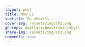 ```yaml
---
layout: post
title: Mon CV
subtitle: En détails...
cover-img: /assets/img/CV2.png
gh-repo: daattali/beautiful-jekyll
share-img: /assets/img/CV2.png
comments: true
---
```


